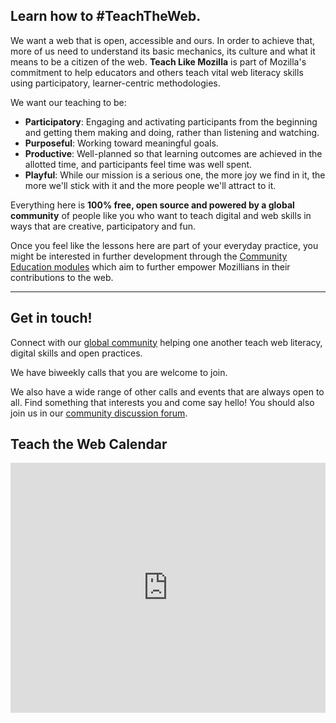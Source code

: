 ## Learn how to #TeachTheWeb.

We want a web that is open, accessible and ours. In order to achieve that, more of us need to understand its basic mechanics, its culture and what it means to be a citizen of the web. **Teach Like Mozilla** is part of Mozilla's commitment to help educators and others teach vital web literacy skills using participatory, learner-centric methodologies. 

We want our teaching to be:

* **Participatory**: Engaging and activating participants from the beginning and getting them making and doing, rather than listening and watching.
* **Purposeful**: Working toward meaningful goals.
* **Productive**: Well-planned so that learning outcomes are achieved in the allotted time, and participants feel time was well spent.
* **Playful**: While our mission is a serious one, the more joy we find in it, the more we'll stick with it and the more people we'll attract to it.

Everything here is **100% free, open source and powered by a global community** of people like you who want to teach digital and web skills in ways that are creative, participatory and fun.

Once you feel like the lessons here are part of your everyday practice, you might be interested in further development through the [Community Education modules](http://education.mozilla-community.org/) which aim to further empower Mozillians in their contributions to the web.

<hr>

## Get in touch! 

Connect with our [global community](http://discourse.webmaker.org) helping one another teach web literacy, digital skills and open practices. 

We have biweekly calls that you are welcome to join. <a target="_blank" href="https://teach.etherpad.mozilla.org/club-calls"><i class="fa fa-heart fa-2x" ></i></a>

We also have a wide range of other calls and events that are always open to all. Find something that interests you and come say hello! You should also join us in our [community discussion forum](http://discourse.webmaker.org).

## Teach the Web Calendar
<iframe src="https://www.google.com/calendar/embed?title=%20%23TeachTheWeb%20(times%20in%20GMT)&amp;showPrint=0&amp;showTabs=0&amp;showCalendars=0&amp;mode=AGENDA&amp;height=600&amp;wkst=1&amp;bgcolor=%23FFFFFF&amp;src=zythepsary.com_q6ugl9iepetabcp9eg9ltmruic%40group.calendar.google.com&amp;color=%2328754E&amp;ctz=Europe%2FLondon" style=" border-width:0;" width="100%" height="400" frameborder="0" scrolling="no"></iframe>